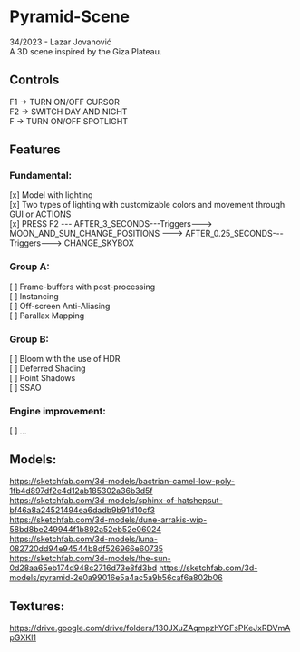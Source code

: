 # Pyramid-Scene

34/2023 - Lazar Jovanović  
A 3D scene inspired by the Giza Plateau.

## Controls

F1 -> TURN ON/OFF CURSOR  
F2 -> SWITCH DAY AND NIGHT  
F -> TURN ON/OFF SPOTLIGHT

## Features

### Fundamental:

[x] Model with lighting  
[x] Two types of lighting with customizable colors and movement through GUI or ACTIONS  
[x] PRESS F2 --- AFTER_3_SECONDS---Triggers---> MOON_AND_SUN_CHANGE_POSITIONS ---> AFTER_0.25_SECONDS---Triggers--->
CHANGE_SKYBOX

### Group A:

[ ] Frame-buffers with post-processing   
[ ] Instancing  
[ ] Off-screen Anti-Aliasing  
[ ] Parallax Mapping

### Group B:

[ ] Bloom with the use of HDR  
[ ] Deferred Shading  
[ ] Point Shadows  
[ ] SSAO

### Engine improvement:

[ ] ...

## Models:

https://sketchfab.com/3d-models/bactrian-camel-low-poly-1fb4d897df2e4d12ab185302a36b3d5f  
https://sketchfab.com/3d-models/sphinx-of-hatshepsut-bf46a8a24521494ea6dadb9b91d10cf3  
https://sketchfab.com/3d-models/dune-arrakis-wip-58bd8be249944f1b892a52eb52e06024  
https://sketchfab.com/3d-models/luna-082720dd94e94544b8df526966e60735  
https://sketchfab.com/3d-models/the-sun-0d28aa65eb174d948c2716d73e8fd3bd
https://sketchfab.com/3d-models/pyramid-2e0a99016e5a4ac5a9b56caf6a802b06

## Textures:

https://drive.google.com/drive/folders/130JXuZAqmpzhYGFsPKeJxRDVmApGXKl1